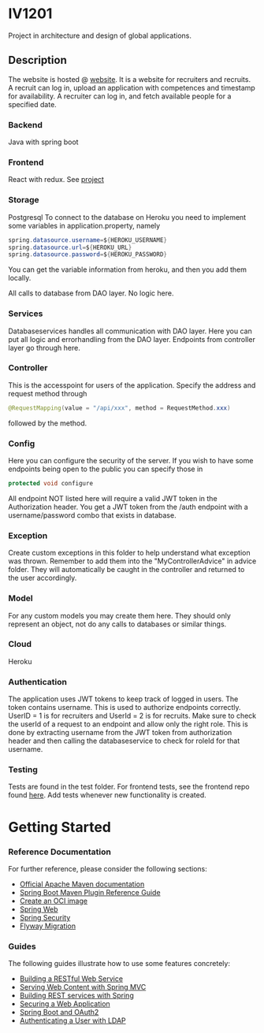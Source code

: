 # IV1201
Project in architecture and design of global applications.

## Description
The website is hosted @ [website](https://safe-fjord-62405.herokuapp.com/).
It is a website for recruiters and recruits. A recruit can log in, upload an application with competences and timestamp for availability.
A recruiter can log in, and fetch available people for a specified date.

### Backend
Java with spring boot

### Frontend
React with redux. See [project](https://github.com/projekttwelve/fronttheend)

### Storage
Postgresql
To connect to the database on Heroku you need to implement some variables in application.property, namely
```java
spring.datasource.username=${HEROKU_USERNAME}
spring.datasource.url=${HEROKU_URL}
spring.datasource.password=${HEROKU_PASSWORD}
```
You can get the variable information from heroku, and then you add them locally.

All calls to database from DAO layer. No logic here.
### Services
Databaseservices handles all communication with DAO layer. Here you can put all logic and errorhandling from the DAO layer. Endpoints from controller layer go through here.
### Controller
This is the accesspoint for users of the application. Specify the address and request method through
```java
@RequestMapping(value = "/api/xxx", method = RequestMethod.xxx)
```
followed by the method. 
### Config
Here you can configure the security of the server. If you wish to have some endpoints being open to the public you can specify those in 
```java
protected void configure
```
All endpoint NOT listed here will require a valid JWT token in the Authorization header. 
You get a JWT token from the /auth endpoint with a username/password combo that exists in database.
### Exception
Create custom exceptions in this folder to help understand what exception was thrown. Remember to add them into the "MyControllerAdvice" in advice folder. They will automatically be caught in the controller and returned to the user accordingly.
### Model
For any custom models you may create them here. They should only represent an object, not do any calls to databases or similar things.
### Cloud
Heroku

### Authentication
The application uses JWT tokens to keep track of logged in users. The token contains username. This is used to authorize endpoints correctly. UserID = 1 is for recruiters and UserId = 2 is for recruits. Make sure to check the userId of a request to an endpoint and allow only the right role. This is done by extracting username from the JWT token from authorization header and then calling the databaseservice to check for roleId for that username.

### Testing
Tests are found in the test folder. For frontend tests, see the frontend repo found [here](https://github.com/projekttwelve/fronttheend). Add tests whenever new functionality is created.




# Getting Started

### Reference Documentation
For further reference, please consider the following sections:

* [Official Apache Maven documentation](https://maven.apache.org/guides/index.html)
* [Spring Boot Maven Plugin Reference Guide](https://docs.spring.io/spring-boot/docs/2.6.3/maven-plugin/reference/html/)
* [Create an OCI image](https://docs.spring.io/spring-boot/docs/2.6.3/maven-plugin/reference/html/#build-image)
* [Spring Web](https://docs.spring.io/spring-boot/docs/2.6.3/reference/htmlsingle/#boot-features-developing-web-applications)
* [Spring Security](https://docs.spring.io/spring-boot/docs/2.6.3/reference/htmlsingle/#boot-features-security)
* [Flyway Migration](https://docs.spring.io/spring-boot/docs/2.6.3/reference/htmlsingle/#howto-execute-flyway-database-migrations-on-startup)

### Guides
The following guides illustrate how to use some features concretely:

* [Building a RESTful Web Service](https://spring.io/guides/gs/rest-service/)
* [Serving Web Content with Spring MVC](https://spring.io/guides/gs/serving-web-content/)
* [Building REST services with Spring](https://spring.io/guides/tutorials/bookmarks/)
* [Securing a Web Application](https://spring.io/guides/gs/securing-web/)
* [Spring Boot and OAuth2](https://spring.io/guides/tutorials/spring-boot-oauth2/)
* [Authenticating a User with LDAP](https://spring.io/guides/gs/authenticating-ldap/)

